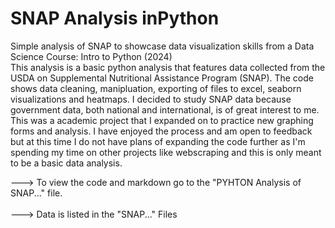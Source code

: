 # SNAP Analysis inPython
Simple analysis of SNAP to showcase data visualization skills from a Data Science Course: Intro to Python (2024) 
<br>
This analysis is a basic python analysis that features data collected from the USDA on Supplemental Nutritional Assistance Program (SNAP). The code shows data cleaning, manipluation, exporting of files to excel, seaborn visualizations and heatmaps. I decided to study SNAP data because government data, both national and international, is of great interest to me. This was a academic project that I expanded on to practice new graphing forms and analysis. I have enjoyed the process and am open to feedback but at this time I do not have plans of expanding the code further as I'm spending my time on other projects like webscraping and this is only meant to be a basic data analysis.
<br>

🡒 To view the code and markdown go to the "PYHTON Analysis of SNAP..." file.  
<br>
🡒 Data is listed in the "SNAP..." Files
